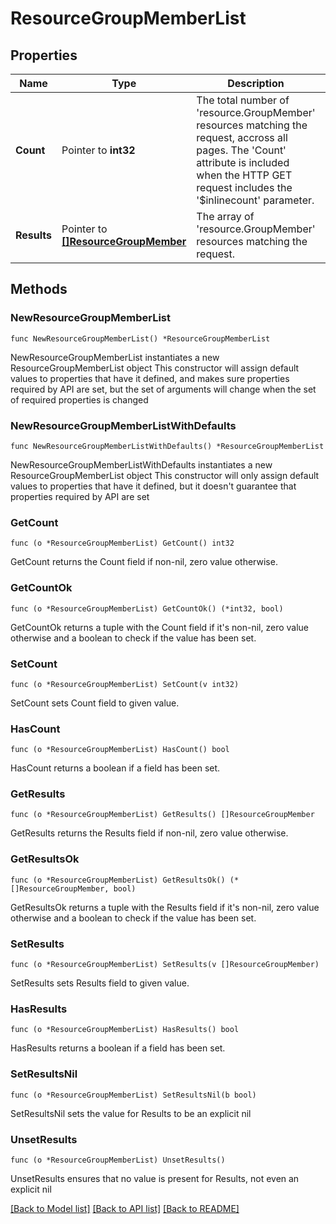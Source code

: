 # ResourceGroupMemberList

## Properties

Name | Type | Description | Notes
------------ | ------------- | ------------- | -------------
**Count** | Pointer to **int32** | The total number of &#39;resource.GroupMember&#39; resources matching the request, accross all pages. The &#39;Count&#39; attribute is included when the HTTP GET request includes the &#39;$inlinecount&#39; parameter. | [optional] 
**Results** | Pointer to [**[]ResourceGroupMember**](resource.GroupMember.md) | The array of &#39;resource.GroupMember&#39; resources matching the request. | [optional] 

## Methods

### NewResourceGroupMemberList

`func NewResourceGroupMemberList() *ResourceGroupMemberList`

NewResourceGroupMemberList instantiates a new ResourceGroupMemberList object
This constructor will assign default values to properties that have it defined,
and makes sure properties required by API are set, but the set of arguments
will change when the set of required properties is changed

### NewResourceGroupMemberListWithDefaults

`func NewResourceGroupMemberListWithDefaults() *ResourceGroupMemberList`

NewResourceGroupMemberListWithDefaults instantiates a new ResourceGroupMemberList object
This constructor will only assign default values to properties that have it defined,
but it doesn't guarantee that properties required by API are set

### GetCount

`func (o *ResourceGroupMemberList) GetCount() int32`

GetCount returns the Count field if non-nil, zero value otherwise.

### GetCountOk

`func (o *ResourceGroupMemberList) GetCountOk() (*int32, bool)`

GetCountOk returns a tuple with the Count field if it's non-nil, zero value otherwise
and a boolean to check if the value has been set.

### SetCount

`func (o *ResourceGroupMemberList) SetCount(v int32)`

SetCount sets Count field to given value.

### HasCount

`func (o *ResourceGroupMemberList) HasCount() bool`

HasCount returns a boolean if a field has been set.

### GetResults

`func (o *ResourceGroupMemberList) GetResults() []ResourceGroupMember`

GetResults returns the Results field if non-nil, zero value otherwise.

### GetResultsOk

`func (o *ResourceGroupMemberList) GetResultsOk() (*[]ResourceGroupMember, bool)`

GetResultsOk returns a tuple with the Results field if it's non-nil, zero value otherwise
and a boolean to check if the value has been set.

### SetResults

`func (o *ResourceGroupMemberList) SetResults(v []ResourceGroupMember)`

SetResults sets Results field to given value.

### HasResults

`func (o *ResourceGroupMemberList) HasResults() bool`

HasResults returns a boolean if a field has been set.

### SetResultsNil

`func (o *ResourceGroupMemberList) SetResultsNil(b bool)`

 SetResultsNil sets the value for Results to be an explicit nil

### UnsetResults
`func (o *ResourceGroupMemberList) UnsetResults()`

UnsetResults ensures that no value is present for Results, not even an explicit nil

[[Back to Model list]](../README.md#documentation-for-models) [[Back to API list]](../README.md#documentation-for-api-endpoints) [[Back to README]](../README.md)



